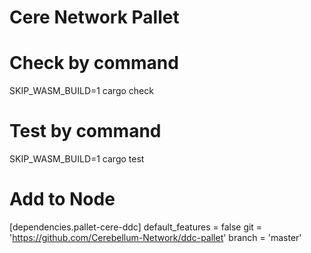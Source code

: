 # Cere Network Pallet

# Check by command
SKIP_WASM_BUILD=1 cargo check

# Test by command
SKIP_WASM_BUILD=1 cargo test

# Add to Node
[dependencies.pallet-cere-ddc]
default_features = false
git = 'https://github.com/Cerebellum-Network/ddc-pallet'
branch = 'master'